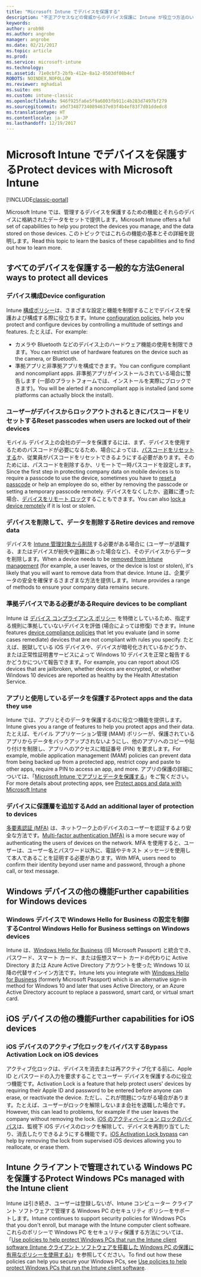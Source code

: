 ```yaml
---
title: "Microsoft Intune でデバイスを保護する"
description: "不正アクセスなどの脅威からのデバイス保護に Intune が役立つ方法のいくつかについて説明します。"
keywords: 
author: arob98
ms.author: angrobe
manager: angrobe
ms.date: 02/21/2017
ms.topic: article
ms.prod: 
ms.service: microsoft-intune
ms.technology: 
ms.assetid: 71e0cbf3-2bfb-412e-8a12-8503df08b4cf
ROBOTS: NOINDEX,NOFOLLOW
ms.reviewer: mghadial
ms.suite: ems
ms.custom: intune-classic
ms.openlocfilehash: 946f925fa6e5f9a6003fb911c4b283d7497bf279
ms.sourcegitcommit: a9d734877340894637e03f4b4ef83f7d01ddedc8
ms.translationtype: HT
ms.contentlocale: ja-JP
ms.lasthandoff: 12/19/2017
---
```

# <a name="protect-devices-with-microsoft-intune"></a><span data-ttu-id="ff6d4-103">Microsoft Intune でデバイスを保護する</span><span class="sxs-lookup"><span data-stu-id="ff6d4-103">Protect devices with Microsoft Intune</span></span>

[!INCLUDE[classic-portal](../includes/classic-portal.md)]

<span data-ttu-id="ff6d4-104">Microsoft Intune では、管理するデバイスを保護するための機能とそれらのデバイスに格納されたデータをセットで提供します。</span><span class="sxs-lookup"><span data-stu-id="ff6d4-104">Microsoft Intune offers a full set of capabilities to help you protect the devices you manage, and the data stored on those devices.</span></span> <span data-ttu-id="ff6d4-105">このトピックではこれらの機能の基本とその詳細を説明します。</span><span class="sxs-lookup"><span data-stu-id="ff6d4-105">Read this topic to learn the basics of these capabilities and to find out how to learn more.</span></span>

## <a name="general-ways-to-protect-all-devices"></a><span data-ttu-id="ff6d4-106">すべてのデバイスを保護する一般的な方法</span><span class="sxs-lookup"><span data-stu-id="ff6d4-106">General ways to protect all devices</span></span>

### <a name="device-configuration"></a><span data-ttu-id="ff6d4-107">デバイス構成</span><span class="sxs-lookup"><span data-stu-id="ff6d4-107">Device configuration</span></span>
<span data-ttu-id="ff6d4-108">Intune [構成ポリシー](manage-settings-and-features-on-your-devices-with-microsoft-intune-policies.md)は、さまざまな設定と機能を制御することでデバイスを保護および構成する際に役立ちます。</span><span class="sxs-lookup"><span data-stu-id="ff6d4-108">Intune [configuration policies](manage-settings-and-features-on-your-devices-with-microsoft-intune-policies.md), help you protect and configure devices by controlling a multitude of settings and features.</span></span> <span data-ttu-id="ff6d4-109">たとえば、</span><span class="sxs-lookup"><span data-stu-id="ff6d4-109">For example:</span></span>
- <span data-ttu-id="ff6d4-110">カメラや Bluetooth などのデバイス上のハードウェア機能の使用を制限できます。</span><span class="sxs-lookup"><span data-stu-id="ff6d4-110">You can restrict use of hardware features on the device such as the camera, or Bluetooth.</span></span>
- <span data-ttu-id="ff6d4-111">準拠アプリと非準拠アプリを構成できます。</span><span class="sxs-lookup"><span data-stu-id="ff6d4-111">You can configure compliant and noncompliant apps.</span></span> <span data-ttu-id="ff6d4-112">非準拠アプリがインストールされている場合に警告します (一部のプラットフォームでは、インストールを実際にブロックできます)。</span><span class="sxs-lookup"><span data-stu-id="ff6d4-112">You will be alerted if a noncompliant app is installed (and some platforms can actually block the install).</span></span>

### <a name="reset-passcodes-when-users-are-locked-out-of-their-devices"></a><span data-ttu-id="ff6d4-113">ユーザーがデバイスからロックアウトされるときにパスコードをリセットする</span><span class="sxs-lookup"><span data-stu-id="ff6d4-113">Reset passcodes when users are locked out of their devices</span></span>
<span data-ttu-id="ff6d4-114">モバイル デバイス上の会社のデータを保護するには、まず、デバイスを使用するためのパスコードが必要になるため、場合によっては、[パスコードをリセットする](use-remote-lock-and-passcode-reset-in-microsoft-intune.md)か、従業員がパスコードをリセットできるようにする必要があります。そのためには、パスコードを削除するか、リモートで一時パスコードを設定します。</span><span class="sxs-lookup"><span data-stu-id="ff6d4-114">Since the first step in protecting company data on mobile devices is to require a passcode to use the device, sometimes you have to [reset a passcode](use-remote-lock-and-passcode-reset-in-microsoft-intune.md) or help an employee do so, either by removing the passcode or setting a temporary passcode remotely.</span></span> <span data-ttu-id="ff6d4-115">デバイスをなくしたか、盗難に遭った場合、[デバイスをリモート ロック](use-remote-lock-and-passcode-reset-in-microsoft-intune.md)することもできます。</span><span class="sxs-lookup"><span data-stu-id="ff6d4-115">You can also [lock a device remotely](use-remote-lock-and-passcode-reset-in-microsoft-intune.md) if it is lost or stolen.</span></span>

### <a name="retire-devices-and-remove-data"></a><span data-ttu-id="ff6d4-116">デバイスを削除して、データを削除する</span><span class="sxs-lookup"><span data-stu-id="ff6d4-116">Retire devices and remove data</span></span>
<span data-ttu-id="ff6d4-117">デバイスを [Intune 管理対象から削除](retire-devices-from-microsoft-intune-management.md)する必要がある場合に (ユーザーが退職する、またはデバイスが紛失や盗難にあった場合など)、そのデバイスからデータを削除します。</span><span class="sxs-lookup"><span data-stu-id="ff6d4-117">When a device needs to be [removed from Intune management](retire-devices-from-microsoft-intune-management.md) (for example, a user leaves, or the device is lost or stolen), it's likely that you will want to remove data from that device.</span></span> <span data-ttu-id="ff6d4-118">Intune は、企業データの安全を確保するさまざまな方法を提供します。</span><span class="sxs-lookup"><span data-stu-id="ff6d4-118">Intune provides a range of methods to ensure your company data remains secure.</span></span>

### <a name="require-devices-to-be-compliant"></a><span data-ttu-id="ff6d4-119">準拠デバイスである必要がある</span><span class="sxs-lookup"><span data-stu-id="ff6d4-119">Require devices to be compliant</span></span>
<span data-ttu-id="ff6d4-120">Intune は [デバイス コンプライアンス ポリシー](introduction-to-device-compliance-policies-in-microsoft-intune.md) を特徴としているため、指定する規則に準拠していないデバイスを評価 (場合によっては修復) できます。</span><span class="sxs-lookup"><span data-stu-id="ff6d4-120">Intune features [device compliance policies](introduction-to-device-compliance-policies-in-microsoft-intune.md) that let you evaluate (and in some cases remediate) devices that are not compliant with rules you specify.</span></span> <span data-ttu-id="ff6d4-121">たとえば、脱獄している iOS デバイスや、デバイスが暗号化されているかどうか、または正常性証明書サービスによって Windows 10 デバイスを正常と報告するかどうかについて報告できます。</span><span class="sxs-lookup"><span data-stu-id="ff6d4-121">For example, you can report about iOS devices that are jailbroken, whether devices are encrypted, or whether Windows 10 devices are reported as healthy by the Health Attestation Service.</span></span>

### <a name="protect-apps-and-the-data-they-use"></a><span data-ttu-id="ff6d4-122">アプリと使用しているデータを保護する</span><span class="sxs-lookup"><span data-stu-id="ff6d4-122">Protect apps and the data they use</span></span>
<span data-ttu-id="ff6d4-123">Intune では、アプリとそのデータを保護するのに役立つ機能を提供します。</span><span class="sxs-lookup"><span data-stu-id="ff6d4-123">Intune gives you a range of features to help you protect apps and their data.</span></span> <span data-ttu-id="ff6d4-124">たとえば、モバイル アプリケーション管理 (MAM) ポリシーが、保護されているアプリからデータをバックアップされないようにし、他のアプリへのコピーや貼り付けを制限し、アプリへのアクセスに暗証番号 (PIN) を要求します。</span><span class="sxs-lookup"><span data-stu-id="ff6d4-124">For example, mobile application management (MAM) policies can prevent data from being backed up from a protected app, restrict copy and paste to other apps, require a PIN to access an app, and more.</span></span> <span data-ttu-id="ff6d4-125">アプリの保護の詳細については、「[Microsoft Intune でアプリとデータを保護する](protect-apps-and-data-with-microsoft-intune.md)」をご覧ください。</span><span class="sxs-lookup"><span data-stu-id="ff6d4-125">For more details about protecting apps, see [Protect apps and data with Microsoft Intune](protect-apps-and-data-with-microsoft-intune.md)</span></span>

### <a name="add-an-additional-layer-of-protection-to-devices"></a><span data-ttu-id="ff6d4-126">デバイスに保護層を追加する</span><span class="sxs-lookup"><span data-stu-id="ff6d4-126">Add an additional layer of protection to devices</span></span>
<span data-ttu-id="ff6d4-127">[多要素認証 (MFA)](multi-factor-authentication-azure-active-directory.md) は、ネットワーク上のデバイスのユーザーを認証するより安全な方法です。</span><span class="sxs-lookup"><span data-stu-id="ff6d4-127">[Multi-factor authentication (MFA)](multi-factor-authentication-azure-active-directory.md) is a more secure way of authenticating the users of devices on the network.</span></span>  <span data-ttu-id="ff6d4-128">MFA を使用すると、ユーザーは、ユーザー名とパスワード以外に、電話やテキスト メッセージを使用して本人であることを証明する必要があります。</span><span class="sxs-lookup"><span data-stu-id="ff6d4-128">With MFA, users need to confirm their identity beyond user name and password, through a phone call, or text message.</span></span>

## <a name="further-capabilities-for-windows-devices"></a><span data-ttu-id="ff6d4-129">Windows デバイスの他の機能</span><span class="sxs-lookup"><span data-stu-id="ff6d4-129">Further capabilities for Windows devices</span></span>

### <a name="control-windows-hello-for-business-settings-on-windows-devices"></a><span data-ttu-id="ff6d4-130">Windows デバイスで Windows Hello for Business の設定を制御する</span><span class="sxs-lookup"><span data-stu-id="ff6d4-130">Control Windows Hello for Business settings on Windows devices</span></span>
<span data-ttu-id="ff6d4-131">Intune は、[Windows Hello for Business](control-microsoft-passport-settings-on-devices-with-microsoft-intune.md) (旧 Microsoft Passport) と統合でき、パスワード、スマート カード、または仮想スマート カードの代わりに Active Directory または Azure Active Directory アカウントを使った Windows 10 以降の代替サインイン方法です。</span><span class="sxs-lookup"><span data-stu-id="ff6d4-131">Intune lets you integrate with [Windows Hello for Business](control-microsoft-passport-settings-on-devices-with-microsoft-intune.md) (formerly Microsoft Passport) which is an alternative sign-in method for Windows 10 and later that uses Active Directory, or an Azure Active Directory account to replace a password, smart card, or virtual smart card.</span></span>

## <a name="further-capabilities-for-ios-devices"></a><span data-ttu-id="ff6d4-132">iOS デバイスの他の機能</span><span class="sxs-lookup"><span data-stu-id="ff6d4-132">Further capabilities for iOS devices</span></span>

### <a name="bypass-activation-lock-on-ios-devices"></a><span data-ttu-id="ff6d4-133">iOS デバイスのアクティブ化ロックをバイパスする</span><span class="sxs-lookup"><span data-stu-id="ff6d4-133">Bypass Activation Lock on iOS devices</span></span>
<span data-ttu-id="ff6d4-134">アクティブ化ロックは、デバイスを消去または再アクティブ化する前に、Apple ID とパスワードの入力を要求することでユーザー デバイスを保護するのに役立つ機能です。</span><span class="sxs-lookup"><span data-stu-id="ff6d4-134">Activation Lock is a feature that help protect users' devices by requiring their Apple ID and password to be entered before anyone can erase, or reactivate the device.</span></span> <span data-ttu-id="ff6d4-135">ただし、これが問題につながる場合があります。たとえば、ユーザーがロックを解除しないまま会社を退職した場合です。</span><span class="sxs-lookup"><span data-stu-id="ff6d4-135">However, this can lead to problems, for example if the user leaves the company without removing the lock.</span></span> <span data-ttu-id="ff6d4-136">[iOS のアクティベーション ロックのバイパス](help-protect-ios-devices-with-activation-lock-bypass-for-microsoft-intune.md)は、監視下 iOS デバイスのロックを解除して、デバイスを再割り当てしたり、消去したりできるようにする機能です。</span><span class="sxs-lookup"><span data-stu-id="ff6d4-136">[iOS Activation Lock bypass](help-protect-ios-devices-with-activation-lock-bypass-for-microsoft-intune.md) can help by removing the lock from supervised iOS devices allowing you to reallocate, or erase them.</span></span>



## <a name="protect-windows-pcs-managed-with-the-intune-client"></a><span data-ttu-id="ff6d4-137">Intune クライアントで管理されている Windows PC を保護する</span><span class="sxs-lookup"><span data-stu-id="ff6d4-137">Protect Windows PCs managed with the Intune client</span></span>
<span data-ttu-id="ff6d4-138">Intune は引き続き、ユーザーは登録しないが、Intune コンピューター クライアント ソフトウェアで管理する Windows PC のセキュリティ ポリシーをサポートします。</span><span class="sxs-lookup"><span data-stu-id="ff6d4-138">Intune continues to support security policies for Windows PCs that you don't enroll, but manage with the Intune computer client software.</span></span> <span data-ttu-id="ff6d4-139">これらのポリシーで Windows PC をセキュリティ保護する方法については、「[Use policies to help protect Windows PCs that run the Intune client software (Intune クライアント ソフトウェアを搭載した Windows PC の保護に有用なポリシーを使用する)](policies-to-protect-windows-pcs-in-microsoft-intune.md)」を参照してください。</span><span class="sxs-lookup"><span data-stu-id="ff6d4-139">To find out how these policies can help you secure your Windows PCs, see [Use policies to help protect Windows PCs that run the Intune client software](policies-to-protect-windows-pcs-in-microsoft-intune.md).</span></span>

